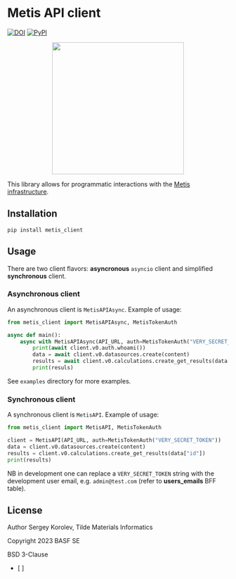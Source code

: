 # Metis API client

[![DOI](https://zenodo.org/badge/563802198.svg)](https://doi.org/10.5281/zenodo.7693569)
[![PyPI](https://img.shields.io/pypi/v/metis_client.svg?style=flat)](https://pypi.org/project/metis-client)

<p align="center"><img src="https://github.com/tilde-lab/metis.science/blob/master/src/assets/img/metis.svg" width="300" height="300" /></p>

This library allows for programmatic interactions with the [Metis infrastructure](https://metis.science).

## Installation

`pip install metis_client`

## Usage

There are two client flavors: **asyncronous** `asyncio` client
and simplified **synchronous** client.

### Asynchronous client

An asynchronous client is `MetisAPIAsync`. Example of usage:

```python
from metis_client import MetisAPIAsync, MetisTokenAuth

async def main():
    async with MetisAPIAsync(API_URL, auth=MetisTokenAuth("VERY_SECRET_TOKEN")) as client:
        print(await client.v0.auth.whoami())
        data = await client.v0.datasources.create(content)
        results = await client.v0.calculations.create_get_results(data["id"])
        print(resuls)
```

See `examples` directory for more examples.

### Synchronous client

A synchronous client is `MetisAPI`. Example of usage:

```python
from metis_client import MetisAPI, MetisTokenAuth

client = MetisAPI(API_URL, auth=MetisTokenAuth("VERY_SECRET_TOKEN"))
data = client.v0.datasources.create(content)
results = client.v0.calculations.create_get_results(data["id"])
print(results)
```

NB in development one can replace a `VERY_SECRET_TOKEN` string with the development user email, e.g.
`admin@test.com` (refer to **users_emails** BFF table).

## License

Author Sergey Korolev, Tilde Materials Informatics

Copyright 2023 BASF SE

BSD 3-Clause
  * [ ]
